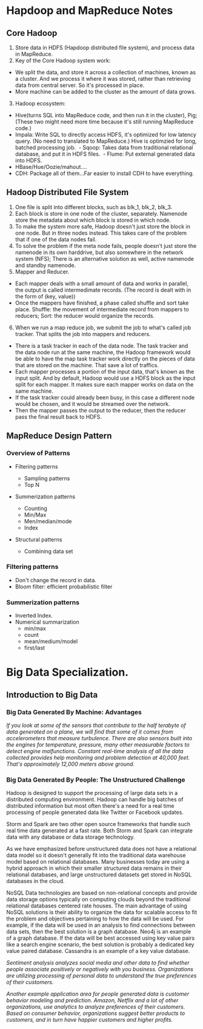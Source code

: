 # Hapdoop and MapReduce Notes

## Core Hadoop
1. Store data in HDFS (Hapdoop distributed file system), and process data in MapReduce. 
2. Key of the Core Hadoop system work: 
  - We split the data, and store it across a collection of machines, known as a cluster. And we process it where it was stored, rather than retrieving data from central server. So it's processed in place. 
  - More machine can be added to the cluster as the amount of data grows. 
3. Hadoop ecosystem:
  - Hive(turns SQL into MapReduce code, and then run it in the cluster), Pig; (These two might need more time because it's still running MapReduce code.)
  - Impala: Write SQL to directly access HDFS, it's optimized for low latency query. (No need to translated to MapReduce.) Hive is optimzied for long, batched processing job. 
  - Sqoop: Takes data from traditional relational database, and put it in HDFS files. 
  - Flume: Put external generated data into HDFS. 
  - HBase/Hue/Oozie/mahout....
  - CDH: Package all of them...Far easier to install CDH to have everything. 
  

## Hadoop Distributed File System
1. One file is split into different blocks, such as blk_1, blk_2, blk_3. 
2. Each block is store in one node of the cluster, separately. Namenode store the metadata about which block is stored in which node. 
3. To make the system more safe, Hadoop doesn't just store the block in one node. But in three nodes instead. This takes care of the problem that if one of the data nodes fail. 
4. To solve the problem if the meta node fails, people doesn't just store the namenode in its own harddrive, but also somewhere in the network system (NFS); There is an alternative solution as well, active namenode and standby namenode. 
5. Mapper and Reducer. 
  - Each mapper deals with a small amount of data and works in parallel, the output is called intermedimate records. (The record is dealt with in the form of (key, value))
  - Once the mappers have finished, a phase called shuffle and sort take place. Shuffle: the movement of intermediate record from mappers to reducers; Sort: the reducer would organize the records. 
6. When we run a map reduce job, we submit the job to what's called job tracker. That splits the job into mappers and reducers. 
  - There is a task tracker in each of the data node. The task tracker and the data node run at the same machine, the Hadoop framework would be able to have the map task tracker work directly on the pieces of data that are stored on the machine. That save a lot of traffics. 
  - Each mapper processes a portion of the input data, that's known as the input split. And by default, Hadoop would use a HDFS block as the input split for each mapper. It makes sure each mapper works on data on the same machine. 
  - If the task tracker could already been busy, in this case a different node would be chosen, and it would be streamed over the network.
  - Then the mapper passes the output to the reducer, then the reducer pass the final result back to HDFS. 


## MapReduce Design Pattern

### Overview of Patterns
- Filtering patterns
  - Sampling patterns
  - Top N

- Summerization patterns
  - Counting 
  - Min/Max
  - Men/median/mode
  - Index
  
- Structural patterns
  - Combining data set
  
### Filtering patterns
- Don't change the record in data. 
- Bloom filter: efficient probabilistic filter

### Summerization patterns
- Inverted Index. 
- Numerical summarization
  - min/max
  - count
  - mean/medium/model
  - first/last
  
  
# Big Data Specialization.

## Introduction to Big Data

### Big Data Generated By Machine: Advantages

*If you look at some of the sensors that contribute to the half terabyte of data generated on a plane, we will find that some of it comes from accelerometers that measure turbulence. There are also sensors built into the engines for temperature, pressure, many other measurable factors to detect engine malfunctions. Constant real-time analysis of all the data collected provides help monitoring and problem detection at 40,000 feet. That's approximately 12,000 meters above ground.*



### Big Data Generated By People: The Unstructured Challenge
Hadoop is designed to support the processing of large data sets in a distributed computing environment. Hadoop can handle big batches of distributed information but most often there's a need for a real time processing of people generated data like Twitter or Facebook updates.

Storm and Spark are two other open source frameworks that handle such real time data generated at a fast rate. Both Storm and Spark can integrate data with any database or data storage technology.

As we have emphasized before unstructured data does not have a relational data model so it doesn't generally fit into the traditional data warehouse model based on relational databases. Many businesses today are using a hybrid approach in which their smaller structured data remains in their relational databases, and large unstructured datasets get stored in NoSQL databases in the cloud.

NoSQL Data technologies are based on non-relational concepts and provide data storage options typically on computing clouds beyond the traditional relational databases centered rate houses. The main advantage of using NoSQL solutions is their ability to organize the data for scalable access to fit the problem and objectives pertaining to how the data will be used. For example, if the data will be used in an analysis to find connections between data sets, then the best solution is a graph database. Neo4j is an example of a graph database. If the data will be best accessed using key value pairs like a search engine scenario, the best solution is probably a dedicated key value paired database. Cassandra is an example of a key value database.

*Sentiment analysis analyzes social media and other data to find whether people associate positively or negatively with you business. Organizations are utilizing processing of personal data to understand the true preferences of their customers.*

*Another example application area for people generated data is customer behavior modeling and prediction. Amazon, Netflix and a lot of other organizations, use analytics to analyze preferences of their customers. Based on consumer behavior, organizations suggest better products to customers, and in turn have happier customers and higher profits.*
